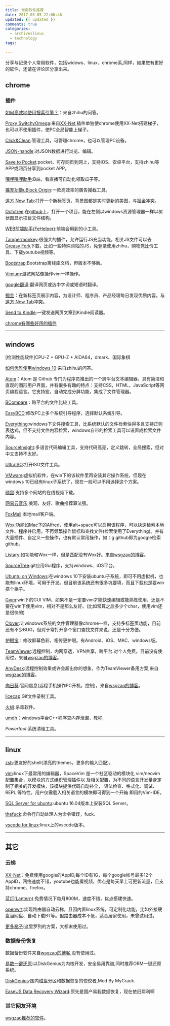 ```yaml
---
title: 常用软件推荐
date: 2017-05-05 22:06:46
updated: {{ updated }}
comments: true
categories:
  - archiveslinux
  - technology
tags:

---
```


分享与记录个人常用软件，包括widows、linux、chrome系,同样，如果您有更好的软件，还请在评论区分享出来。
<!-- more -->
## chrome ## 
### 插件 ###

[如何高效地使用搜索引擎？](https://www.zhihu.com/question/28013848)：来自zhihu的问答。

[Proxy SwitchyOmega](https://chrome.google.com/webstore/detail/proxy-switchyomega/padekgcemlokbadohgkifijomclgjgif):来自[XX-Net](https://github.com/XX-net/XX-Net),插件单独使chrome使用XX-Net搭建梯子，也可以不使用插件，使PC全局智能上梯子。

[Click&Clean](https://chrome.google.com/webstore/detail/clickclean/ghgabhipcejejjmhhchfonmamedcbeod):管理工具，可管理chrome，也可以管理PC设备。

[JSON-handle](https://chrome.google.com/webstore/detail/json-handle/iahnhfdhidomcpggpaimmmahffihkfnj):对JSON数据进行浏览、编辑。

[Save to Pocket](https://chrome.google.com/webstore/detail/save-to-pocket/niloccemoadcdkdjlinkgdfekeahmflj):pocket，可存网页到网上，支持iOS、安卓平台，支持zhihu等APP或网页分享到pocket APP。

[嗶哩嗶哩助手](https://chrome.google.com/webstore/detail/%E5%93%94%E5%93%A9%E5%93%94%E5%93%A9%E5%8A%A9%E6%89%8B%EF%BC%9Abilibilicom-%E7%BB%BC%E5%90%88%E8%BE%85%E5%8A%A9%E6%89%A9%E5%B1%95/kpbnombpnpcffllnianjibmpadjolanh):B站，看直播可自动化领取瓜子等。

[擴充功能uBlock Origin](https://chrome.google.com/webstore/detail/ublock-origin/cjpalhdlnbpafiamejdnhcphjbkeiagm):一款高效率的廣告攔截工具。

[遠方 New Tab](https://chrome.google.com/webstore/detail/dream-afar-new-tab/henmfoppjjkcencpbjaigfahdjlgpegn):打开一个新标签页，背景图都是实时更新的美图，与[掘金](https://juejin.im/extension/?utm_source=extension&utm_medium=zhihu&utm_campaign=20595240)冲突。

[Octotree](https://chrome.google.com/webstore/detail/octotree/bkhaagjahfmjljalopjnoealnfndnagc):在[github](www.github.com)上，打开一个项目，能在左侧以windows资源管理器一样以树状图显示项目文件结构。

[WEB前端助手(FeHelper)](https://chrome.google.com/webstore/detail/web%E5%89%8D%E7%AB%AF%E5%8A%A9%E6%89%8Bfehelper/pkgccpejnmalmdinmhkkfafefagiiiad?hl=zh-CN):前端会用到的小工具。

[Tampermonkey](https://chrome.google.com/webstore/detail/tampermonkey/dhdgffkkebhmkfjojejmpbldmpobfkfo):很强大的插件，允许运行JS充当功能，相关JS文件可以去[Greasy Fork](https://greasyfork.org/zh-CN)下载，比如一些特殊网站的JS，免登录使用zhihu，购物党比价工具、下载youtube视频等。

[Bootstrap](https://chrome.google.com/webstore/detail/bootstrap-twitter-offline/gihkgljdimgfffabkemicpaeljmoobil?utm_source=chrome-ntp-icon):Bootstrap离线库文档，但版本不够新。

[Vimium](https://chrome.google.com/webstore/detail/vimium/dbepggeogbaibhgnhhndojpepiihcmeb?hl=zh-CN):游览网站像操作vim一样操作。

[google翻译](https://chrome.google.com/webstore/detail/google-translate/aapbdbdomjkkjkaonfhkkikfgjllcleb):翻译网页或选中字词或短语时翻译。

[掘金](https://juejin.im/extension/?utm_source=extension&utm_medium=zhihu&utm_campaign=20595240)：在新标签页展示内容，为设计师、程序员、产品经理每日发现优质内容。与[遠方 New Tab](https://chrome.google.com/webstore/detail/dream-afar-new-tab/henmfoppjjkcencpbjaigfahdjlgpegn)冲突。

[Send to Kindle](https://chrome.google.com/webstore/detail/send-to-kindle-by-klipme/ipkfnchcgalnafehpglfbommidgmalan):一键发送网页文章到Kindle阅读器。

[chrome有哪些好用的插件](https://www.zhihu.com/question/23228162)

---

## windows ##

[检测性能软件]CPU-Z + GPU-Z + AIDA64，dmark、国际象棋

[如何优雅使用windows 10](https://www.zhihu.com/question/32129337):来自zhihu的问答。

[Atom](https://atom.io/)：Atom 是 Github 专门为程序员推出的一个跨平台文本编辑器。具有简洁和直观的图形用户界面，并有很多有趣的特点：支持CSS，HTML，JavaScript等网页编程语言。它支持宏，自动完成分屏功能，集成了文件管理器。

[BCompare](http://www.scootersoftware.com/download.php)：跨平台的文件比较工具。

[EasyBCD](http://download.pchome.net/system/treak/detail-4359.html):修改PC上多个系统引导程序，选择默认系统引导。

[Everything](https://www.voidtools.com/downloads/):windows下文件搜索工具，比系统默认的文件检索快得多且支持正则表达式，但不支持文件内容检索，windows自带的检索工具可以设置成检索文件内容。

[SourceInsight](http://pan.baidu.com/s/1eSJZ9cu):多语言代码编辑工具，支持代码高亮，定义跳转，全局搜索，但对中文支持不太好。

[UltraISO](http://pan.baidu.com/s/1hsHnIb6):打开ISO文件工具。

[VMware](https://www.baidu.com/s?ie=utf-8&f=8&rsv_bp=1&rsv_idx=2&ch=&tn=baiduhome_pg&bar=&wd=VMware+%E4%B8%8B%E8%BD%BD&rsv_spt=1&oq=fireworks+%E4%B8%8B%E8%BD%BD&rsv_pq=fe1db2c5000198ef&rsv_t=0101HNZP1hokgvnDfCG5xUelLKmDrgNQ31p4elzWh%2FMLyL2eWO6YmVnLIVHSDnA1sy9O&rqlang=cn&rsv_enter=0&inputT=3987):虚拟机软件，在win下的该软件里再安装其它操作系统，但现在windows 10已经有linux子系统了，现在一般可以不用选择这个方案。

[硕鼠](http://download.flvcd.com/):支持多个网站的在线视频下载。

[网易云音乐](http://music.163.com/):美观、友好、歌曲推荐算法强。

[FoxMail](http://foxmail.com.cn/):本地mail客户端。

[Wox](https://github.com/Wox-launcher/Wox/releases):功能如Mac下的Alfred，使用alt+space可以启用该程序，可以快速检索本地文件、程序并启用，不再频繁操作鼠标和查找文件(检索使用了Everything)。并有大量插件、自定义一些操作，也有默认常用操作，如：g github即为google检索github。

[Listary](http://www.listary.com/):如功能和Wox一样，但是匹配没有Wox好。来自[wsgzao的博客](https://wsgzao.github.io/post/windows/)。

[SourceTree](https://www.sourcetreeapp.com/):git应用Gui程序，支持windows、iOS平台。

[Ubuntu on Windows](http://www.xitongcheng.com/jiaocheng/win10_article_27723.html):在windows 10下安装ubuntu子系统，即可不用虚拟机，也能有linux环境，可用于开发。但目前该系统还有很多坑要填，而且下载也是要win搭个梯子。

[Gvim](http://www.vim.org/download.php):win下的GUI VIM，如果不是一定要vim才能快速编辑或能熟练使用，还是不要在win下使用vim，相对不是那么友好。(比如常算之后多少个char，使用vim还是很快的)

[Clover](http://cn.ejie.me/):让windows系统的文件管理器像chrome一样，支持多标签页功能，目前还有不少BUG，但对于常打开多个窗口查找文件来说，还是十分方便。


[护眼宝](http://www.huyanbao.com)：修改屏幕色彩，相传更护眼。有Android、iOS、MAC、windows版。

[TeamViewer](https://www.teamviewer.com/zhcn/):远程控制，内网穿透，VPN共享，跨平台.对个人免费。目前没有使用过，来自[wsgzao的博客](https://wsgzao.github.io/post/windows/)。

[AnyDesk](https://anydesk.com/remote-desktop):远程控制效果或许会超出你的想象，作为TeamViewer备用方案,来自[wsgzao的博客](https://wsgzao.github.io/post/windows/)。

[向日葵](http://sunlogin.oray.com/zh_CN/):官网信息(远程手机操作PC开机，控制)，来自[wsgzao的博客](https://wsgzao.github.io/post/windows/)。

[licecap](http://www.cockos.com/licecap/):Gif文件录制工具。

[火绒](https://www.huorong.cn/):杀毒软件。

[umdh](http://blog.csdn.net/johnsonblog/article/details/8165861)：windows平台C++程序查内存泄漏，[教程](http://blog.csdn.net/flyingleo1981/article/details/78127625).


*Powertool*:系统清理工具。

---

## linux ##

[zsh](https://github.com/robbyrussell/oh-my-zsh):更友好的shell(漂亮的themes，更多的输入匹配)。

[vim](https://github.com/SpaceVim/SpaceVim):linux下最常用的编辑器，SpaceVim 是一个社区驱动的模块化 vim/neovim 配置集合，以模块的方式组织管理插件以 及相关配置，为不同的语言开发量身定制了相关的开发模块，该模块提供代码自动补全， 语法检查、格式化、调试、REPL 等特性。用户仅需载入相关语言的模块即可得到一个开箱 即用的Vim-IDE。

[SQL Server for ubuntu](https://docs.microsoft.com/en-us/sql/linux/quickstart-install-connect-ubuntu):ubuntu 16.04版本上安装SQL Server。

[thefuck](https://github.com/nvbn/thefuck):命令行自动处理人为命令错误，fuck.

[vscode for linux](https://code.visualstudio.com/docs/setup/linux):linux上的vscode版本。

---
## 其它 ##
### 云梯 ##
[XX-Net](https://github.com/XX-net/XX-Net)：免费使用google的AppID,每个ID有1G，每个google帐号最多12个AppID，网络速度不错，youtube也能看视频，优点是每天早上可更新流量，且支持chrome、firefox。

[蓝灯(Lantern)](https://github.com/getlantern/forum#%E8%93%9D%E7%81%AFlantern%E6%9C%80%E6%96%B0%E7%89%88%E6%9C%AC%E4%B8%8B%E8%BD%BD):免费情况下每月800M，速度不错，优点搭建快速。

[openwrt](https://github.com/softwaredownload/openwrt-fanqiang):实现路由器自动云梯，且因内置linux系统，可定制化功能，比如外接硬盘当网盘、自动下载BT等。但路由器成本不低，适合居家使用，未曾试用过。

[更多梯子](https://wsgzao.github.io/post/fq/):这里罗列的方案，大都末使用过。


### 数据备份恢复 ##
数据备份软件来自[wsgzao的博客](https://wsgzao.github.io/post/windows/),没有使用过。

[易数一键还原](http://www.onekeyrestore.cn/):以DiskGenius为内核开发，安全易用靠谱,同时推荐ORM一键还原系统。

[DiskGenius](http://www.diskgenius.cn/):国内磁盘分区和数据恢复的佼佼者,Mod By MyCrack.

[EaseUS Data Recovery Wizard](http://www.0daydown.com/?s=EaseUS+Data+Recovery):原先是国产易我数据恢复，现在依旧犀利啊


### 其它网友环境 ##

[wsgzao推荐的软件](https://wsgzao.github.io/post/windows/)。

